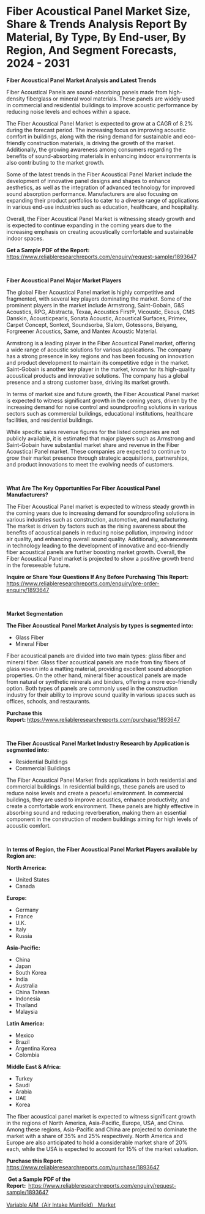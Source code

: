 <p><h1>Fiber Acoustical Panel Market Size, Share & Trends Analysis Report By Material, By Type, By End-user, By Region, And Segment Forecasts, 2024 - 2031</h1></p><p><strong>Fiber Acoustical Panel Market Analysis and Latest Trends</strong></p>
<p><p>Fiber Acoustical Panels are sound-absorbing panels made from high-density fiberglass or mineral wool materials. These panels are widely used in commercial and residential buildings to improve acoustic performance by reducing noise levels and echoes within a space.</p><p>The Fiber Acoustical Panel Market is expected to grow at a CAGR of 8.2% during the forecast period. The increasing focus on improving acoustic comfort in buildings, along with the rising demand for sustainable and eco-friendly construction materials, is driving the growth of the market. Additionally, the growing awareness among consumers regarding the benefits of sound-absorbing materials in enhancing indoor environments is also contributing to the market growth.</p><p>Some of the latest trends in the Fiber Acoustical Panel Market include the development of innovative panel designs and shapes to enhance aesthetics, as well as the integration of advanced technology for improved sound absorption performance. Manufacturers are also focusing on expanding their product portfolios to cater to a diverse range of applications in various end-use industries such as education, healthcare, and hospitality.</p><p>Overall, the Fiber Acoustical Panel Market is witnessing steady growth and is expected to continue expanding in the coming years due to the increasing emphasis on creating acoustically comfortable and sustainable indoor spaces.</p></p>
<p><strong>Get a Sample PDF of the Report:&nbsp;</strong> <a href="https://www.reliableresearchreports.com/enquiry/request-sample/1893647">https://www.reliableresearchreports.com/enquiry/request-sample/1893647</a></p>
<p>&nbsp;</p>
<p><strong>Fiber Acoustical Panel Major Market Players</strong></p>
<p><p>The global Fiber Acoustical Panel market is highly competitive and fragmented, with several key players dominating the market. Some of the prominent players in the market include Armstrong, Saint-Gobain, G&S Acoustics, RPG, Abstracta, Texaa, Acoustics First®, Vicoustic, Ekous, CMS Danskin, Acousticpearls, Sonata Acoustic, Acoustical Surfaces, Primex, Carpet Concept, Sontext, Soundsorba, Slalom, Gotessons, Beiyang, Forgreener Acoustics, Same, and Mantex Acoustic Material.</p><p>Armstrong is a leading player in the Fiber Acoustical Panel market, offering a wide range of acoustic solutions for various applications. The company has a strong presence in key regions and has been focusing on innovation and product development to maintain its competitive edge in the market. Saint-Gobain is another key player in the market, known for its high-quality acoustical products and innovative solutions. The company has a global presence and a strong customer base, driving its market growth.</p><p>In terms of market size and future growth, the Fiber Acoustical Panel market is expected to witness significant growth in the coming years, driven by the increasing demand for noise control and soundproofing solutions in various sectors such as commercial buildings, educational institutions, healthcare facilities, and residential buildings.</p><p>While specific sales revenue figures for the listed companies are not publicly available, it is estimated that major players such as Armstrong and Saint-Gobain have substantial market share and revenue in the Fiber Acoustical Panel market. These companies are expected to continue to grow their market presence through strategic acquisitions, partnerships, and product innovations to meet the evolving needs of customers.</p></p>
<p>&nbsp;</p>
<p><strong>What Are The Key Opportunities For Fiber Acoustical Panel Manufacturers?</strong></p>
<p><p>The Fiber Acoustical Panel market is expected to witness steady growth in the coming years due to increasing demand for soundproofing solutions in various industries such as construction, automotive, and manufacturing. The market is driven by factors such as the rising awareness about the benefits of acoustical panels in reducing noise pollution, improving indoor air quality, and enhancing overall sound quality. Additionally, advancements in technology leading to the development of innovative and eco-friendly fiber acoustical panels are further boosting market growth. Overall, the Fiber Acoustical Panel market is projected to show a positive growth trend in the foreseeable future.</p></p>
<p><strong>Inquire or Share Your Questions If Any Before Purchasing This Report:</strong> <a href="https://www.reliableresearchreports.com/enquiry/pre-order-enquiry/1893647">https://www.reliableresearchreports.com/enquiry/pre-order-enquiry/1893647</a></p>
<p>&nbsp;</p>
<p><strong>Market Segmentation</strong></p>
<p><strong>The Fiber Acoustical Panel Market Analysis by types is segmented into:</strong></p>
<p><ul><li>Glass Fiber</li><li>Mineral Fiber</li></ul></p>
<p><p>Fiber acoustical panels are divided into two main types: glass fiber and mineral fiber. Glass fiber acoustical panels are made from tiny fibers of glass woven into a matting material, providing excellent sound absorption properties. On the other hand, mineral fiber acoustical panels are made from natural or synthetic minerals and binders, offering a more eco-friendly option. Both types of panels are commonly used in the construction industry for their ability to improve sound quality in various spaces such as offices, schools, and restaurants.</p></p>
<p><strong>Purchase this Report:&nbsp;</strong><a href="https://www.reliableresearchreports.com/purchase/1893647">https://www.reliableresearchreports.com/purchase/1893647</a></p>
<p>&nbsp;</p>
<p><strong>The Fiber Acoustical Panel Market Industry Research by Application is segmented into:</strong></p>
<p><ul><li>Residential Buildings</li><li>Commercial Buildings</li></ul></p>
<p><p>The Fiber Acoustical Panel Market finds applications in both residential and commercial buildings. In residential buildings, these panels are used to reduce noise levels and create a peaceful environment. In commercial buildings, they are used to improve acoustics, enhance productivity, and create a comfortable work environment. These panels are highly effective in absorbing sound and reducing reverberation, making them an essential component in the construction of modern buildings aiming for high levels of acoustic comfort.</p></p>
<p>&nbsp;</p>
<p><strong>In terms of Region, the Fiber Acoustical Panel Market Players available by Region are:</strong></p>
<p>
    <p> <strong> North America: </strong>
        <ul>
            <li>United States</li>
            <li>Canada</li>
        </ul>
        </p> 
    <p> <strong> Europe: </strong>
        <ul>
            <li>Germany</li>
            <li>France</li>
            <li>U.K.</li>
            <li>Italy</li>
            <li>Russia</li>
        </ul>
        </p> 
    <p> <strong> Asia-Pacific: </strong>
        <ul>
            <li>China</li>
            <li>Japan</li>
            <li>South Korea</li>
            <li>India</li>
            <li>Australia</li>
            <li>China Taiwan</li>
            <li>Indonesia</li>
            <li>Thailand</li>
            <li>Malaysia</li>
        </ul>
        </p> 
    <p> <strong> Latin America: </strong>
        <ul>
            <li>Mexico</li>
            <li>Brazil</li>
            <li>Argentina Korea</li>
            <li>Colombia</li>
        </ul>
        </p> 
    <p> <strong> Middle East & Africa: </strong>
        <ul>
            <li>Turkey</li>
            <li>Saudi</li>
            <li>Arabia</li>
            <li>UAE</li>
            <li>Korea</li>
        </ul>
    </p>
    </p>
<p><p>The fiber acoustical panel market is expected to witness significant growth in the regions of North America, Asia-Pacific, Europe, USA, and China. Among these regions, Asia-Pacific and China are projected to dominate the market with a share of 35% and 25% respectively. North America and Europe are also anticipated to hold a considerable market share of 20% each, while the USA is expected to account for 15% of the market valuation.</p></p>
<p><strong>Purchase this Report: </strong><a href="https://www.reliableresearchreports.com/purchase/1893647">https://www.reliableresearchreports.com/purchase/1893647</a></p>
<p>&nbsp;<strong>Get a Sample PDF of the Report:&nbsp;&nbsp;</strong><a href="https://www.reliableresearchreports.com/enquiry/request-sample/1893647">https://www.reliableresearchreports.com/enquiry/request-sample/1893647</a></p>
<p><strong></strong></p>
<p><p><a href="https://changeable-paste-463.notion.site/Global-Variable-AIM-Air-Intake-Manifold-Market-by-Types-Applications-and-Major-Players-with-Regi-a784afbee2c0491da531c8a550ed8b4f">Variable AIM（Air Intake Manifold） Market</a></p></p>